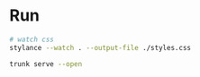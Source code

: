 # Run

```bash
# watch css
stylance --watch . --output-file ./styles.css
```


```bash
trunk serve --open

```

